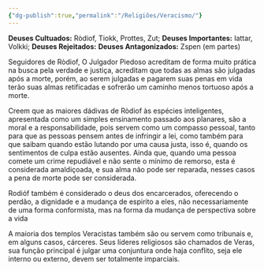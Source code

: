 ```yaml
---
{"dg-publish":true,"permalink":"/Religiões/Veracismo/"}
---
```


 __Deuses Cultuados:__ Ròdiof, Tiokk, Prottes, Zut;
 __Deuses Importantes:__ Iattar, Volkki; 
 __Deuses Rejeitados:__ 
 __Deuses Antagonizados:__ Zspen (em partes)

Seguidores de Ròdiof, O Julgador Piedoso acreditam de forma muito prática na busca pela verdade e justiça, acreditam que todas as almas são julgadas após a morte, porém, ao serem julgadas e pagarem suas penas em vida terão suas almas retificadas e sofrerão um caminho menos tortuoso após a morte. 

Creem que as maiores dádivas de Ròdiof às espécies inteligentes, apresentada como um simples ensinamento passado aos planares, são a moral e a responsabilidade, pois servem como um compasso pessoal, tanto para que as pessoas pensem antes de infringir a lei, como também para que saibam quando estão lutando por uma causa justa, isso é, quando os sentimentos de culpa estão ausentes. Ainda que, quando uma pessoa comete um crime repudiável e não sente o mínimo de remorso, esta é considerada amaldiçoada, e sua alma não pode ser reparada, nesses casos a pena de morte pode ser considerada. 

Rodióf também é considerado o deus dos encarcerados, oferecendo o perdão, a dignidade e a mudança de espirito a eles, não necessariamente de uma forma conformista, mas na forma da mudança de perspectiva sobre a vida

A maioria dos templos Veracistas também são ou servem como tribunais e, em alguns casos, cárceres. Seus líderes religiosos são chamados de Veras, sua função principal é julgar uma conjuntura onde haja conflito, seja ele interno ou externo, devem ser totalmente imparciais. 